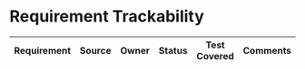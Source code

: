 # Requirement Trackability

| Requirement | Source | Owner | Status | Test Covered | Comments |
|-------------|--------|-------|--------|--------------|----------|